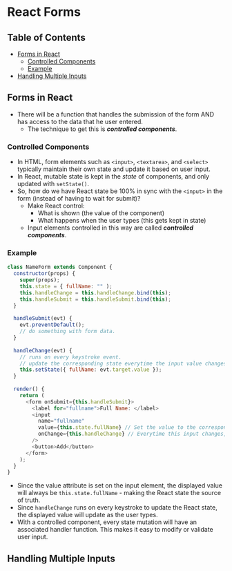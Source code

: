 # React Forms

## Table of Contents
- [Forms in React](#forms-in-react)
  - [Controlled Components](#controlled-components)
  - [Example](#example)
- [Handling Multiple Inputs](#handling-multiple-inputs)

## Forms in React
- There will be a function that handles the submission of the form AND has access to the data that he user entered.
  - The technique to get this is ***controlled components***.
### Controlled Components
- In HTML, form elements such as `<input>`, `<textarea>`, and `<select>` typically maintain their own state and update it based on user input.
- In React, mutable state is kept in the *state* of components, and only updated with `setState()`.
- So, how do we have React state be 100% in sync with the `<input>` in the form (instead of having to wait for submit)?
  - Make React control:
    - What is shown (the value of the component)
    - What happens when the user types (this gets kept in state)
  - Input elements controlled in this way are called ***controlled components***.
### Example
```js
class NameForm extends Component {
  constructor(props) {
    super(props);
    this.state = { fullName: "" );
    this.handleChange = this.handleChange.bind(this);
    this.handleSubmit = this.handleSubmit.bind(this);
  }
  
  handleSubmit(evt) {
    evt.preventDefault();
    // do something with form data.
  }
  
  handleChange(evt) {
    // runs on every keystroke event.
    // update the corresponding state everytime the input value changes.
    this.setState({ fullName: evt.target.value });
  }
  
  render() {
    return (
      <form onSubmit={this.handleSubmit}>
        <label for="fullname">Full Name: </label>
        <input 
          name="fullname" 
          value={this.state.fullName} // Set the value to the corresponding state.
          onChange={this.handleChange} // Everytime this input changes, handleChange runs.
        />
        <button>Add</button>
      </form>
    );
  }
}
```
- Since the value attribute is set on the input element, the displayed value will always be `this.state.fullName` - making the React state the source of truth.
- Since `handleChange` runs on every keystroke to update the React state, the displayed value will update as the user types.
- With a controlled component, every state mutation will have an associated handler function. This makes it easy to modify or validate user input.

## Handling Multiple Inputs

